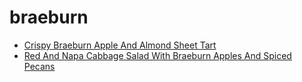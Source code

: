 # braeburn

 * [Crispy Braeburn Apple And Almond Sheet Tart](../index/c/crispy-braeburn-apple-and-almond-sheet-tart-355206.json)
 * [Red And Napa Cabbage Salad With Braeburn Apples And Spiced Pecans](../index/r/red-and-napa-cabbage-salad-with-braeburn-apples-and-spiced-pecans-236884.json)
